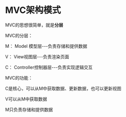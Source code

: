 # MVC架构模式

MVC的思想很简单，就是**分层**

MVC的分层：

M： Model 模型层---负责存储和提供数据

V： View视图层---负责渲染页面

C： Controller控制器层---负责实现逻辑交互

MVC的功能：

C是核心，可以从M中获取数据、更新数据，也可以更新视图

V可以从M中获取数据

M只负责存储和提供数据